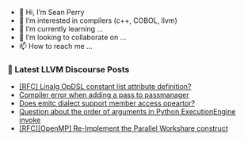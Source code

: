 - 👋 Hi, I’m Sean Perry
- 👀 I’m interested in compilers (c++, COBOL, llvm)
- 🌱 I’m currently learning ...
- 💞️ I’m looking to collaborate on ...
- 📫 How to reach me ...

<!---
s66perry/s66perry is a ✨ special ✨ repository because its `README.md` (this file) appears on your GitHub profile.
You can click the Preview link to take a look at your changes.
--->
### 📕 Latest LLVM Discourse Posts

<!-- DISCOURSE-LLVM:START -->
- [[RFC] Linalg OpDSL constant list attribute definition?](https://discourse.llvm.org/t/rfc-linalg-opdsl-constant-list-attribute-definition/80149#post_6)
- [Compiler error when adding a pass to passmanager](https://discourse.llvm.org/t/compiler-error-when-adding-a-pass-to-passmanager/80139#post_4)
- [Does emitc dialect support member access opeartor?](https://discourse.llvm.org/t/does-emitc-dialect-support-member-access-opeartor/79600#post_3)
- [Question about the order of arguments in Python ExecutionEngine invoke](https://discourse.llvm.org/t/question-about-the-order-of-arguments-in-python-executionengine-invoke/80140#post_2)
- [[RFC][OpenMP] Re-Implement the Parallel Workshare construct](https://discourse.llvm.org/t/rfc-openmp-re-implement-the-parallel-workshare-construct/80060#post_5)
<!-- DISCOURSE-LLVM:END -->
